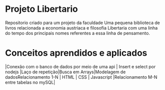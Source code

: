 # Projeto Libertario
Repositorio criado para um projeto da faculdade Uma pequena biblioteca   de livros relacionada a economia austriaca e filosofia Libertaria
com uma linha do tempo dos principais nomes referentes a essa linha de pensamento.

# Conceitos aprendidos e aplicados
|Conexão com o banco de dados por meio de uma api |  Insert e select por nodejs |Laço de repetição|Busca em Arrays|Modelagem de dadosRelacionamento 1-N | HTML | CSS | Javascript |Relacionamento M-N entre tabelas no mySQL|
